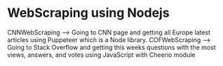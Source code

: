 # WebScraping using Nodejs

CNNWebScraping --> Going to CNN page and getting all Europe latest articles using Puppeteer which is a Node library.
COFWebScraping --> Going to Stack Overflow and getting this weeks questions with the most views, answers, and votes using JavaScript with Cheerio module